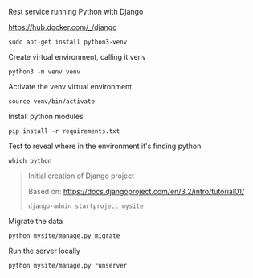 Rest service running Python with Django

https://hub.docker.com/_/django


`sudo apt-get install python3-venv`

Create virtual environment, calling it venv

`python3 -m venv venv`

Activate the venv virtual environment

`source venv/bin/activate`

Install python modules

`pip install -r requirements.txt`

Test to reveal where in the environment it's finding python

`which python`

> Initial creation of Django project
> 
> Based on: https://docs.djangoproject.com/en/3.2/intro/tutorial01/
> 
> `django-admin startproject mysite`

Migrate the data

`python mysite/manage.py migrate`

Run the server locally

`python mysite/manage.py runserver`